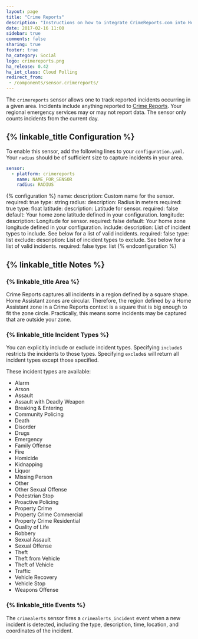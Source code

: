 ```yaml
---
layout: page
title: "Crime Reports"
description: "Instructions on how to integrate CrimeReports.com into Home Assistant."
date: 2017-02-16 11:00
sidebar: true
comments: false
sharing: true
footer: true
ha_category: Social
logo: crimereports.png
ha_release: 0.42
ha_iot_class: Cloud Polling
redirect_from:
 - /components/sensor.crimereports/
---
```


The `crimereports` sensor allows one to track reported incidents occurring in a given area. Incidents include anything reported to [Crime Reports](https://www.crimereports.com). Your regional emergency services may or may not report data. The sensor only counts incidents from the current day.

## {% linkable_title Configuration %}

To enable this sensor, add the following lines to your `configuration.yaml`. Your `radius` should be of sufficient size to capture incidents in your area.

```yaml
sensor:
  - platform: crimereports
    name: NAME_FOR_SENSOR
    radius: RADIUS
```

{% configuration %}
name:
  description: Custom name for the sensor.
  required: true
  type: string
radius:
  description: Radius in meters
  required: true
  type: float
latitude:
  description: Latitude for sensor.
  required: false
  default: Your home zone latitude defined in your configuration.
longitude:
  description: Longitude for sensor.
  required: false
  default: Your home zone longitude defined in your configuration.
include:
  description: List of incident types to include. See below for a list of valid incidents.
  required: false
  type: list
exclude:
  description: List of incident types to exclude. See below for a list of valid incidents.
  required: false
  type: list
{% endconfiguration %}


## {% linkable_title Notes %}

### {% linkable_title Area %}

Crime Reports captures all incidents in a region defined by a square shape. Home Assistant zones are circular. Therefore, the region defined by a Home Assistant zone in a Crime Reports context is a square that is big enough to fit the zone circle. Practically, this means some incidents may be captured that are outside your zone.

### {% linkable_title Incident Types %}

You can explicitly include or exclude incident types. Specifying `include`s restricts the incidents to those types. Specifying `exclude`s will return all incident types except those specified.

These incident types are available:

- Alarm
- Arson
- Assault
- Assault with Deadly Weapon
- Breaking & Entering
- Community Policing
- Death
- Disorder
- Drugs
- Emergency
- Family Offense
- Fire
- Homicide
- Kidnapping
- Liquor
- Missing Person
- Other
- Other Sexual Offense
- Pedestrian Stop
- Proactive Policing
- Property Crime
- Property Crime Commercial
- Property Crime Residential
- Quality of Life
- Robbery
- Sexual Assault
- Sexual Offense
- Theft
- Theft from Vehicle
- Theft of Vehicle
- Traffic
- Vehicle Recovery
- Vehicle Stop
- Weapons Offense

### {% linkable_title Events %}

The `crimealerts` sensor fires a `crimealerts_incident` event when a new incident is detected, including the type, description, time, location, and coordinates of the incident.
